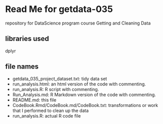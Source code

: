 # Read Me for getdata-035
repository for DataScience program course Getting and Cleaning Data

## libraries used
dplyr

## file names
* getdata_035_project_dataset.txt: tidy data set
* run_analysis.html: an html version of the code with commenting.
* run_analysis.R: R script with commenting.
* Run_Analysis.md: R Markdown version of the code with commenting.
* README.md: this file
* CodeBook.Rmd/CodeBook.md/CodeBook.txt: transformations or work that I performed to clean up the data
* run_analysis.R: actual R code file
